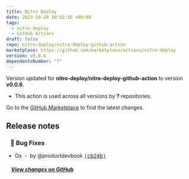 ```yaml
---
title: Nitro Deploy
date: 2023-10-20 10:52:16 +00:00
tags:
  - nitro-deploy
  - GitHub Actions
draft: false
repo: nitro-deploy/nitro-deploy-github-action
marketplace: https://github.com/marketplace/actions/nitro-deploy
version: v0.0.6
dependentsNumber: "?"
---
```



Version updated for **nitro-deploy/nitro-deploy-github-action** to version **v0.0.6**.
- This action is used across all versions by **?** repositories.

Go to the [GitHub Marketplace](https://github.com/marketplace/actions/nitro-deploy) to find the latest changes.

## Release notes

### &nbsp;&nbsp;&nbsp;🐞 Bug Fixes

- Os &nbsp;-&nbsp; by @productdevbook [<samp>(cb24b)</samp>](https://github.com/nitro-deploy/nitro-deploy-github-action/commit/cb24b06)

##### &nbsp;&nbsp;&nbsp;&nbsp;[View changes on GitHub](https://github.com/nitro-deploy/nitro-deploy-github-action/compare/v0.0.5...v0.0.6)
